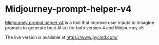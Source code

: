 # Midjourney-prompt-helper-v4
[Midjourney prompt helper v4](https://www.pycmd.com/) is a tool that improve user inputs to /imagine prompts to generate best AI art for both version 4 and Midjourney v5

The live version is available at https://www.pycmd.com/
